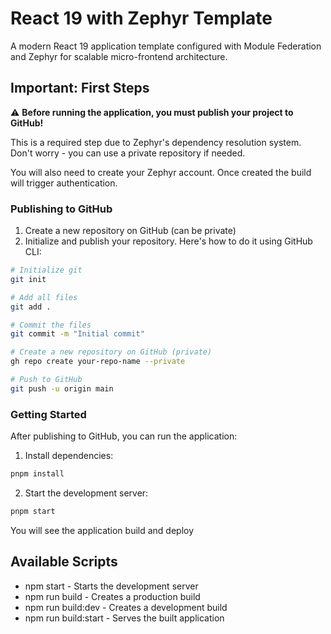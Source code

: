 # React 19 with Zephyr Template

A modern React 19 application template configured with Module Federation and Zephyr for scalable micro-frontend architecture.

## Important: First Steps

⚠️ **Before running the application, you must publish your project to GitHub!**

This is a required step due to Zephyr's dependency resolution system. Don't worry - you can use a private repository if needed.

You will also need to create your Zephyr account. Once created the build will trigger authentication. 

### Publishing to GitHub

1. Create a new repository on GitHub (can be private)
2. Initialize and publish your repository. Here's how to do it using GitHub CLI:

```bash
# Initialize git
git init

# Add all files
git add .

# Commit the files
git commit -m "Initial commit"

# Create a new repository on GitHub (private)
gh repo create your-repo-name --private

# Push to GitHub
git push -u origin main
```
### Getting Started
After publishing to GitHub, you can run the application:

1. Install dependencies: 
```bash
pnpm install
```

2. Start the development server:
```bash
pnpm start
```

You will see the application build and deploy

## Available Scripts
- npm start - Starts the development server
- npm run build - Creates a production build
- npm run build:dev - Creates a development build
- npm run build:start - Serves the built application